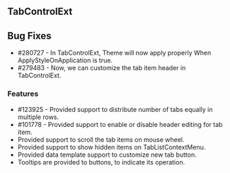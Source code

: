 ## TabControlExt

## Bug Fixes

* \#280727 - In TabControlExt, Theme will now apply properly When ApplyStyleOnApplication is true.
* \#279483 - Now, we can customize the tab item header in TabControlExt.

### Features

* \#123925 - Provided support to distribute number of tabs equally in multiple rows.
* \#101778 - Provided support to enable or disable header editing for tab item.
* Provided support to scroll the tab items on mouse wheel.
* Provided support to show hidden items on TabListContextMenu.
* Provided data template support to customize new tab button.
* Tooltips are provided to buttons, to indicate its operation.

